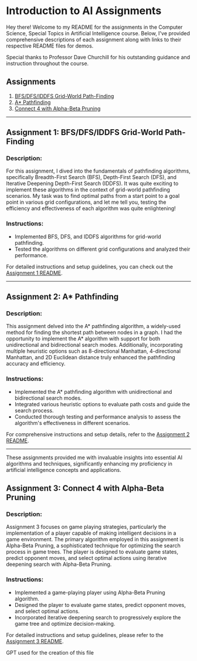 # Introduction to AI Assignments

Hey there! Welcome to my README for the assignments in the Computer Science, Special Topics in Artificial Intelligence course. Below, I've provided comprehensive descriptions of each assignment along with links to their respective README files for demos.

Special thanks to Professor Dave Churchill for his outstanding guidance and instruction throughout the course.

## Assignments

1. [BFS/DFS/IDDFS Grid-World Path-Finding](#assignment-1-bfsdfsiddfs-grid-world-path-finding)
2. [A* Pathfinding](#assignment-2-a-pathfinding)
3. [Connect 4 with Alpha-Beta Pruning](#assignment-3-connect-4-with-alpha-beta-pruning)


---

## Assignment 1: BFS/DFS/IDDFS Grid-World Path-Finding

### Description:

For this assignment, I dived into the fundamentals of pathfinding algorithms, specifically Breadth-First Search (BFS), Depth-First Search (DFS), and Iterative Deepening Depth-First Search (IDDFS). It was quite exciting to implement these algorithms in the context of grid-world pathfinding scenarios. My task was to find optimal paths from a start point to a goal point in various grid configurations, and let me tell you, testing the efficiency and effectiveness of each algorithm was quite enlightening!

### Instructions:

- Implemented BFS, DFS, and IDDFS algorithms for grid-world pathfinding.
- Tested the algorithms on different grid configurations and analyzed their performance.

For detailed instructions and setup guidelines, you can check out the [Assignment 1 README](assignment-1/README.md).

---

## Assignment 2: A* Pathfinding

### Description:

This assignment delved into the A* pathfinding algorithm, a widely-used method for finding the shortest path between nodes in a graph. I had the opportunity to implement the A* algorithm with support for both unidirectional and bidirectional search modes. Additionally, incorporating multiple heuristic options such as 8-directional Manhattan, 4-directional Manhattan, and 2D Euclidean distance truly enhanced the pathfinding accuracy and efficiency.

### Instructions:

- Implemented the A* pathfinding algorithm with unidirectional and bidirectional search modes.
- Integrated various heuristic options to evaluate path costs and guide the search process.
- Conducted thorough testing and performance analysis to assess the algorithm's effectiveness in different scenarios.

For comprehensive instructions and setup details, refer to the [Assignment 2 README](assignment-2/README.md).

---

These assignments provided me with invaluable insights into essential AI algorithms and techniques, significantly enhancing my proficiency in artificial intelligence concepts and applications. 

## Assignment 3: Connect 4 with Alpha-Beta Pruning

### Description:

Assignment 3 focuses on game playing strategies, particularly the implementation of a player capable of making intelligent decisions in a game environment. The primary algorithm employed in this assignment is Alpha-Beta Pruning, a sophisticated technique for optimizing the search process in game trees. The player is designed to evaluate game states, predict opponent moves, and select optimal actions using iterative deepening search with Alpha-Beta Pruning.

### Instructions:

- Implemented a game-playing player using Alpha-Beta Pruning algorithm.
- Designed the player to evaluate game states, predict opponent moves, and select optimal actions.
- Incorporated iterative deepening search to progressively explore the game tree and optimize decision-making.

For detailed instructions and setup guidelines, please refer to the [Assignment 3 README](assignment-3/README.md).


GPT used for the creation of this file